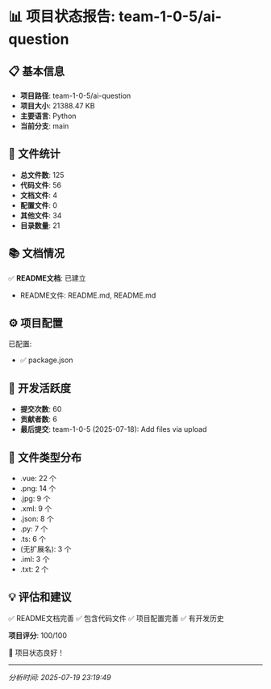 # 📊 项目状态报告: team-1-0-5/ai-question

## 📋 基本信息

- **项目路径**: team-1-0-5/ai-question
- **项目大小**: 21388.47 KB
- **主要语言**: Python
- **当前分支**: main

## 📁 文件统计

- **总文件数**: 125
- **代码文件**: 56
- **文档文件**: 4
- **配置文件**: 0
- **其他文件**: 34
- **目录数量**: 21

## 📚 文档情况

✅ **README文档**: 已建立
- README文件: README.md, README.md

## ⚙️ 项目配置

已配置:
- ✅ package.json

## 🔄 开发活跃度

- **提交次数**: 60
- **贡献者数**: 6
- **最后提交**: team-1-0-5 (2025-07-18): Add files via upload

## 📄 文件类型分布

- .vue: 22 个
- .png: 14 个
- .jpg: 9 个
- .xml: 9 个
- .json: 8 个
- .py: 7 个
- .ts: 6 个
- (无扩展名): 3 个
- .iml: 3 个
- .txt: 2 个

## 💡 评估和建议

✅ README文档完善
✅ 包含代码文件
✅ 项目配置完善
✅ 有开发历史

**项目评分**: 100/100

🎉 项目状态良好！

---
*分析时间: 2025-07-19 23:19:49*